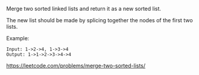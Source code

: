 Merge two sorted linked lists and return it as a new sorted list.

The new list should be made by splicing together the nodes of the first two lists.

Example:

```
Input: 1->2->4, 1->3->4
Output: 1->1->2->3->4->4
```

https://leetcode.com/problems/merge-two-sorted-lists/
